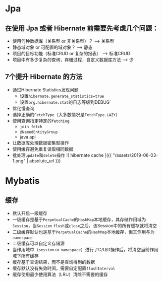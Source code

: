 # Jpa

## 在使用 Jpa 或者 Hibernate 前需要先考虑几个问题：
* 使用何种数据库（关系型 or 非关系型）？ --> 关系型
* 静态域对象 or 可配置的域对象？ --> 静态
* 项目的目标功能（标准CRUD or 复杂的报表） --> 标准CRUD
* 项目中有多少复杂的查询，存储过程，自定义数据库方法 --> 少

## 7个提升 Hibernate 的方法
* 通过Hibernate Statistics发现问题
  * 设置`hibernate.generate_statistics=true`
  * 设置`org.hibernate.stat`的日志等级到DEBUG`
* 优化慢查询
* 选择正确的`FetchType`（大多数情况是`FetchType.LAZY`）
* 使用查询指定特定的`fetching`
  * `join fetch`
  * `@NamedEntityGroup`
  * java api
* 让数据库处理数据密集型操作
* 使用缓存避免重复读取相同数据
* 批处理`update`和`delete`操作
![ hibernate cache ]({{ "/assets/2019-06-03-1.png" | absolute_url }})

# Mybatis

## 缓存
* 默认开启一级缓存
* 一级缓存是基于`PerpetualCache`的`HashMap`本地缓存，其存储作用域为`Session`，当`Session` `flush`或`close`之后，该Session中的所有缓存就将清空
* 二级缓存默认也是基于`PerpetualCache`的`HashMap`本地缓存，但其作用与为`namespace`
* 二级缓存可以自定义存储源
* 当作用域中（`session` or `namespace`）进行了C/U/D操作后，将清空当前作用域下所有缓存
* 缓存基于查询结果，而不是查询得到的数据
* 缓存默认没有失效时间，需要自定配置`flushInterval`
* 缓存使用最少使用算法（LRU）清除不需要的缓存

